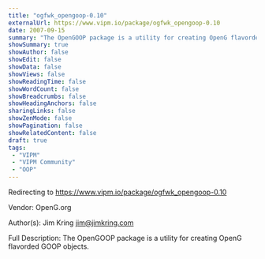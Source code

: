 ```yaml
---
title: "ogfwk_opengoop-0.10"
externalUrl: https://www.vipm.io/package/ogfwk_opengoop-0.10
date: 2007-09-15
summary: "The OpenGOOP package is a utility for creating OpenG flavorded GOOP objects."
showSummary: true
showAuthor: false
showEdit: false
showData: false
showViews: false
showReadingTime: false
showWordCount: false
showBreadcrumbs: false
showHeadingAnchors: false
sharingLinks: false
showZenMode: false
showPagination: false
showRelatedContent: false
draft: true
tags:
 - "VIPM"
 - "VIPM Community"
 - "OOP"
---
```


Redirecting to https://www.vipm.io/package/ogfwk_opengoop-0.10

Vendor: OpenG.org

Author(s): Jim Kring <jim@jimkring.com>
 
Full Description:
The OpenGOOP package is a utility for creating OpenG flavorded GOOP objects.
